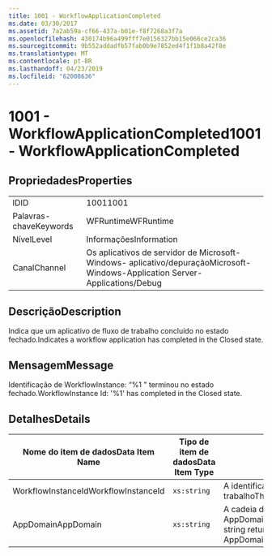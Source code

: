 ```yaml
---
title: 1001 - WorkflowApplicationCompleted
ms.date: 03/30/2017
ms.assetid: 7a2ab59a-cf66-437a-b01e-f8f7268a3f7a
ms.openlocfilehash: 430174b96a499fff7e0156327bb15e066ce2ca36
ms.sourcegitcommit: 9b552addadfb57fab0b9e7852ed4f1f1b8a42f8e
ms.translationtype: MT
ms.contentlocale: pt-BR
ms.lasthandoff: 04/23/2019
ms.locfileid: "62008636"
---
```

# <a name="1001---workflowapplicationcompleted"></a><span data-ttu-id="f8edc-102">1001 - WorkflowApplicationCompleted</span><span class="sxs-lookup"><span data-stu-id="f8edc-102">1001 - WorkflowApplicationCompleted</span></span>
## <a name="properties"></a><span data-ttu-id="f8edc-103">Propriedades</span><span class="sxs-lookup"><span data-stu-id="f8edc-103">Properties</span></span>  
  
|||  
|-|-|  
|<span data-ttu-id="f8edc-104">ID</span><span class="sxs-lookup"><span data-stu-id="f8edc-104">ID</span></span>|<span data-ttu-id="f8edc-105">1001</span><span class="sxs-lookup"><span data-stu-id="f8edc-105">1001</span></span>|  
|<span data-ttu-id="f8edc-106">Palavras-chave</span><span class="sxs-lookup"><span data-stu-id="f8edc-106">Keywords</span></span>|<span data-ttu-id="f8edc-107">WFRuntime</span><span class="sxs-lookup"><span data-stu-id="f8edc-107">WFRuntime</span></span>|  
|<span data-ttu-id="f8edc-108">Nível</span><span class="sxs-lookup"><span data-stu-id="f8edc-108">Level</span></span>|<span data-ttu-id="f8edc-109">Informações</span><span class="sxs-lookup"><span data-stu-id="f8edc-109">Information</span></span>|  
|<span data-ttu-id="f8edc-110">Canal</span><span class="sxs-lookup"><span data-stu-id="f8edc-110">Channel</span></span>|<span data-ttu-id="f8edc-111">Os aplicativos de servidor de Microsoft-Windows- aplicativo/depuração</span><span class="sxs-lookup"><span data-stu-id="f8edc-111">Microsoft-Windows-Application Server-Applications/Debug</span></span>|  
  
## <a name="description"></a><span data-ttu-id="f8edc-112">Descrição</span><span class="sxs-lookup"><span data-stu-id="f8edc-112">Description</span></span>  
 <span data-ttu-id="f8edc-113">Indica que um aplicativo de fluxo de trabalho concluído no estado fechado.</span><span class="sxs-lookup"><span data-stu-id="f8edc-113">Indicates a workflow application has completed in the Closed state.</span></span>  
  
## <a name="message"></a><span data-ttu-id="f8edc-114">Mensagem</span><span class="sxs-lookup"><span data-stu-id="f8edc-114">Message</span></span>  
 <span data-ttu-id="f8edc-115">Identificação de WorkflowInstance: “%1 " terminou no estado fechado.</span><span class="sxs-lookup"><span data-stu-id="f8edc-115">WorkflowInstance Id: '%1' has completed in the Closed state.</span></span>  
  
## <a name="details"></a><span data-ttu-id="f8edc-116">Detalhes</span><span class="sxs-lookup"><span data-stu-id="f8edc-116">Details</span></span>  
  
|<span data-ttu-id="f8edc-117">Nome do item de dados</span><span class="sxs-lookup"><span data-stu-id="f8edc-117">Data Item Name</span></span>|<span data-ttu-id="f8edc-118">Tipo de item de dados</span><span class="sxs-lookup"><span data-stu-id="f8edc-118">Data Item Type</span></span>|<span data-ttu-id="f8edc-119">Descrição</span><span class="sxs-lookup"><span data-stu-id="f8edc-119">Description</span></span>|  
|--------------------|--------------------|-----------------|  
|<span data-ttu-id="f8edc-120">WorkflowInstanceId</span><span class="sxs-lookup"><span data-stu-id="f8edc-120">WorkflowInstanceId</span></span>|`xs:string`|<span data-ttu-id="f8edc-121">A identificação de instância para o fluxo de trabalho</span><span class="sxs-lookup"><span data-stu-id="f8edc-121">The instance id for the workflow</span></span>|  
|<span data-ttu-id="f8edc-122">AppDomain</span><span class="sxs-lookup"><span data-stu-id="f8edc-122">AppDomain</span></span>|`xs:string`|<span data-ttu-id="f8edc-123">A cadeia de caracteres retornada por AppDomain.CurrentDomain.FriendlyName.</span><span class="sxs-lookup"><span data-stu-id="f8edc-123">The string returned by AppDomain.CurrentDomain.FriendlyName.</span></span>|
